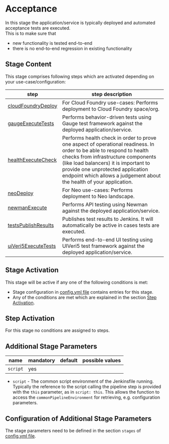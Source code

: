 # Acceptance

In this stage the application/service is typically deployed and automated acceptance tests are executed.<br />
This is to make sure that

* new functionality is tested end-to-end
* there is no end-to-end regression in existing functionality

## Stage Content

This stage comprises following steps which are activated depending on your use-case/configuration:

| step | step description |
| ---- | ---------------- |
| [cloudFoundryDeploy](../steps/cloudFoundryDeploy.md) | For Cloud Foundry use-cases: Performs deployment to Cloud Foundry space/org. |
| [gaugeExecuteTests](../steps/gaugeExecuteTests.md) | Performs behavior-driven tests using Gauge test framework against the deployed application/service. |
| [healthExecuteCheck](../steps/healthExecuteCheck.md) | Performs health check in order to prove one aspect of operational readiness. In order to be able to respond to health checks from infrastructure components (like load balancers) it is important to provide one unprotected application endpoint which allows a judgement about the health of your application. |
| [neoDeploy](../steps/neoDeploy.md) | For Neo use-cases: Performs deployment to Neo landscape. |
| [newmanExecute](../steps/newmanExecute.md) | Performs API testing using Newman against the deployed application/service. |
| [testsPublishResults](../steps/testsPublishResults.md) | Publishes test results to Jenkins. It will automatically be active in cases tests are executed. |
| [uiVeri5ExecuteTests](../steps/uiVeri5ExecuteTests.md) | Performs end-to-end UI testing using UIVeri5 test framework against the deployed application/service. |


## Stage Activation

This stage will be active if any one of the following conditions is met:

* Stage configuration in [config.yml file](../configuration.md) contains entries for this stage.
* Any of the conditions are met which are explained in the section [Step Activation](#step-activation).

## Step Activation

For this stage no conditions are assigned to steps.

## Additional Stage Parameters

| name | mandatory | default | possible values |
|------|-----------|---------|-----------------|
| `script` | yes |  |  |

* `script` - The common script environment of the Jenkinsfile running. Typically the reference to the script calling the pipeline step is provided with the `this` parameter, as in `script: this`. This allows the function to access the `commonPipelineEnvironment` for retrieving, e.g. configuration parameters.

## Configuration of Additional Stage Parameters

The stage parameters need to be defined in the section `stages` of [config.yml file](../configuration.md).
